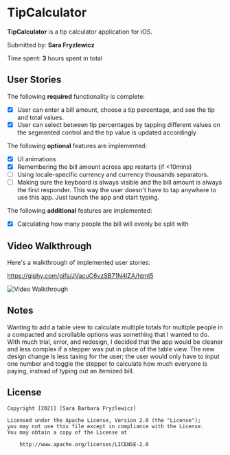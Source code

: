 # TipCalculator
**TipCalculator** is a tip calculator application for iOS.

Submitted by: **Sara Fryzlewicz**

Time spent: **3** hours spent in total

## User Stories

The following **required** functionality is complete:

* [X] User can enter a bill amount, choose a tip percentage, and see the tip and total values.
* [X] User can select between tip percentages by tapping different values on the segmented control and the tip value is updated accordingly

The following **optional** features are implemented:

* [X] UI animations
* [X] Remembering the bill amount across app restarts (if <10mins)
* [ ] Using locale-specific currency and currency thousands separators.
* [ ] Making sure the keyboard is always visible and the bill amount is always the first responder. This way the user doesn't have to tap anywhere to use this app. Just launch the app and start typing.

The following **additional** features are implemented:

- [X] Calculating how many people the bill will evenly be split with

## Video Walkthrough

Here's a walkthrough of implemented user stories:

https://giphy.com/gifs/JVacuC6vzSB71N4lZA/html5

<img src='http://i.imgur.com/link/to/your/gif/file.gif' title='Video Walkthrough' width='' alt='Video Walkthrough' />



## Notes

Wanting to add a table view to calculate multiple totals for multiple people in a compacted and scrollable options was something that I wanted to do. 
With much trial, error, and redesign, I decided that the app would be cleaner and less complex if a stepper was put in place of the table view. The new design
change is less taxing for the user; the user would only have to input one number and toggle the stepper to calculate how much everyone is paying, instead of 
typing out an itemized bill.

## License

    Copyright [2021] [Sara Barbara Fryzlewicz]

    Licensed under the Apache License, Version 2.0 (the "License");
    you may not use this file except in compliance with the License.
    You may obtain a copy of the License at

        http://www.apache.org/licenses/LICENSE-2.0
